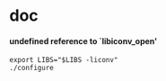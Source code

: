 # doc

#### undefined reference to `libiconv_open'

```
export LIBS="$LIBS -liconv"
./configure
```

